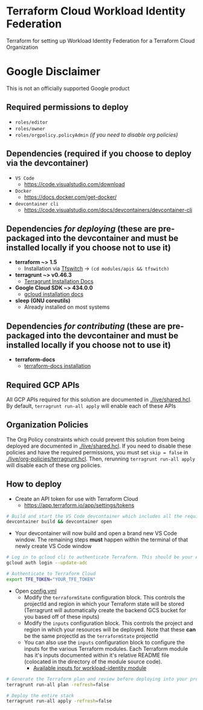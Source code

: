 # Terraform Cloud Workload Identity Federation
Terraform for setting up Workload Identity Federation for a Terraform Cloud Organization
  
# Google Disclaimer
This is not an officially supported Google product


## Required permissions to deploy
- `roles/editor`
- `roles/owner` 
- `roles/orgpolicy.policyAdmin` _(if you need to disable org policies)_


## Dependencies (required if you choose to deploy via the devcontainer)
- `VS Code`
  - https://code.visualstudio.com/download
- `Docker`
  - https://docs.docker.com/get-docker/
- `devcontainer cli`
  - https://code.visualstudio.com/docs/devcontainers/devcontainer-cli

## Dependencies _for deploying_ (these are pre-packaged into the devcontainer and must be installed locally if you choose not to use it)
- **terraform ~> 1.5**
  - Installation via [Tfswitch](https://tfswitch.warrensbox.com/Install/) -> `(cd modules/apis && tfswitch)`
- **terragrunt ~> v0.46.3**
  - [Terragrunt Installation Docs](https://terragrunt.gruntwork.io/docs/getting-started/install/)
- **Google Cloud SDK ~> 434.0.0**
  - [gcloud installation docs](https://cloud.google.com/sdk/docs/install)
- **sleep (GNU coreutils)**
  - Already installed on most systems

## Dependencies _for contributing_ (these are pre-packaged into the devcontainer and must be installed locally if you choose not to use it)
- **terraform-docs**
  - [terraform-docs installation](https://terraform-docs.io/user-guide/installation/)


## Required GCP APIs
All GCP APIs required for this solution are documented in [./live/shared.hcl](./live/shared.hcl#L15). By default, `terragrunt run-all apply` will enable each of these APIs

## Organization Policies
The Org Policy constraints which could prevent this solution from being deployed are documented in [./live/shared.hcl](./live/shared.hcl#L66-75). If you need to disable these policies and have the required permissions, you must set `skip = false` in [./live/org-policies/terragrunt.hcl](./live/org-policies/terragrunt.hcl). Then, rerunning `terragrunt run-all apply` will disable each of these org policies.

## How to deploy
- Create an API token for use with Terraform Cloud
  - https://app.terraform.io/app/settings/tokens
```bash
# Build and start the VS Code devcontainer which includes all the required tooling to depoy
devcontainer build && devcontainer open
```
- Your devcontainer will now build and open a brand new VS Code window. The remaining steps **must** happen within the terminal of that newly create VS Code window
```bash
# Log in to gcloud cli to authenticate Terraform. This should be your Argolis credentials 
gcloud auth login --update-adc

# Authenticate to Terraform Cloud
export TFE_TOKEN="YOUR_TFE_TOKEN"
```
- Open [config.yml](config.yml) 
  - Modify the `terraformState` configuration block. This controls the projectId and region in which your Terraform state will be stored (Terragrunt will automatically create the backend GCS bucket for you based off of these inputs)
  - Modify the `inputs` configuration block. This controls the project and region in which your resources will be deployed. Note that these **can** be the same projectId as the `terraformState` projectId
  - You can also use the `inputs` configuration block to configure the inputs for the various Terraform modules. Each Terraform module has it's inputs documented within it's relative README file (colocated in the directory of the module source code).
    - [Available inputs for workload-identity module](./-/tree/main/modules/workload-identity?ref_type=heads#inputs)

```bash
# Generate the Terraform plan and review before deploying into your project
terragrunt run-all plan -refresh=false

# Deploy the entire stack
terragrunt run-all apply -refresh=false
```